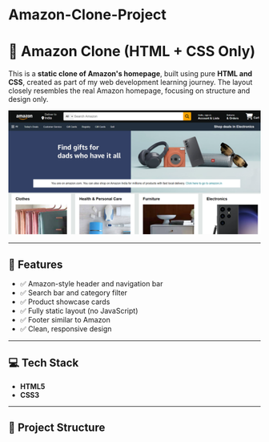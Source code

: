 # Amazon-Clone-Project
# 🛒 Amazon Clone (HTML + CSS Only)

This is a **static clone of Amazon's homepage**, built using pure **HTML and CSS**, created as part of my web development learning journey. The layout closely resembles the real Amazon homepage, focusing on structure and design only.

![Amazon Clone Screenshot](./Capture.PNG)

---

## 📌 Features

- ✅ Amazon-style header and navigation bar  
- ✅ Search bar and category filter  
- ✅ Product showcase cards  
- ✅ Fully static layout (no JavaScript)  
- ✅ Footer similar to Amazon  
- ✅ Clean, responsive design

---

## 💻 Tech Stack

- **HTML5**
- **CSS3**

---

## 📁 Project Structure

